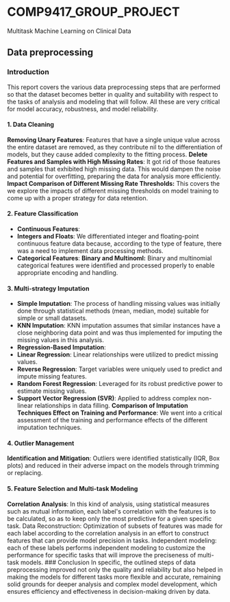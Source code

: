 # COMP9417_GROUP_PROJECT

Multitask Machine Learning on Clinical Data

## Data preprocessing

### Introduction
This report covers the various data preprocessing steps that are performed so that the dataset becomes better in quality and suitability with respect to the tasks of analysis and modeling that will follow. All these are very critical for model accuracy, robustness, and model reliability.

#### 1. **Data Cleaning**
**Removing Unary Features**: Features that have a single unique value across the entire dataset are removed, as they contribute nil to the differentiation of models, but they cause added complexity to the fitting process.
**Delete Features and Samples with High Missing Rates**: It got rid of those features and samples that exhibited high missing data. This would dampen the noise and potential for overfitting, preparing the data for analysis more efficiently.
**Impact Comparison of Different Missing Rate Thresholds:** This covers the we explore the impacts of different missing thresholds on model training to come up with a proper strategy for data retention.

#### 2. **Feature Classification**
- **Continuous Features**:
- **Integers and Floats**: We differentiated integer and floating-point continuous feature data because, according to the type of feature, there was a need to implement data processing methods.
- **Categorical Features**:
**Binary and Multinoml:** Binary and multinomial categorical features were identified and processed properly to enable appropriate encoding and handling.

#### 3. **Multi-strategy Imputation**
- **Simple Imputation**: The process of handling missing values was initially done through statistical methods (mean, median, mode) suitable for simple or small datasets.
- **KNN Imputation**: KNN imputation assumes that similar instances have a close neighboring data point and was thus implemented for imputing the missing values in this analysis.
- **Regression-Based Imputation**:
- **Linear Regression**: Linear relationships were utilized to predict missing values.
- **Reverse Regression**: Target variables were uniquely used to predict and impute missing features.
- **Random Forest Regression**: Leveraged for its robust predictive power to estimate missing values.
- **Support Vector Regression (SVR)**: Applied to address complex non-linear relationships in data filling.
**Comparison of Imputation Techniques Effect on Training and Performance**: We went into a critical assessment of the training and performance effects of the different imputation techniques.

#### 4. **Outlier Management**
**Identification and Mitigation**: Outliers were identified statistically (IQR, Box plots) and reduced in their adverse impact on the models through trimming or replacing.

#### 5. **Feature Selection and Multi-task Modeling**
**Correlation Analysis**: In this kind of analysis, using statistical measures such as mutual information, each label's correlation with the features is to be calculated, so as to keep only the most predictive for a given specific task. Data Reconstruction: Optimization of subsets of features was made for each label according to the correlation analysis in an effort to construct features that can provide model precision in tasks. Independent modeling: each of these labels performs independent modeling to customize the performance for specific tasks that will improve the preciseness of multi-task models. ### Conclusion In specific, the outlined steps of data preprocessing improved not only the quality and reliability but also helped in making the models for different tasks more flexible and accurate, remaining solid grounds for deeper analysis and complex model development, which ensures efficiency and effectiveness in decision-making driven by data.

